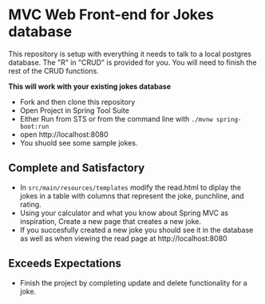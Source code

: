 # MVC Web Front-end for Jokes database
This repository is setup with everything it needs to talk to a local postgres database. The "R" in "CRUD" is provided for you. You will need to finish the rest of the CRUD functions.

**This will work with your existing jokes database**

- Fork and then clone this repository
- Open Project in Spring Tool Suite
- Either Run from STS or from the command line with `./mvnw spring-boot:run`
- open http://localhost:8080 
- You shuold see some sample jokes.

## Complete and Satisfactory

- In `src/main/resources/templates` modify the read.html to diplay the jokes in a table with columns that represent the joke, punchline, and rating.
- Using your calculator and what you know about Spring MVC as inspiration, Create a new page that creates a new joke.
- If you succesfully created a new joke you should see it in the database as well as when viewing the read page at http://localhost:8080

## Exceeds Expectations

- Finish the project by completing update and delete functionality for a joke.